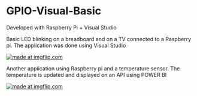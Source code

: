 # GPIO-Visual-Basic

Developed with Raspberry Pi + Visual Studio 

Basic LED blinking on a breadboard and on a TV connected to a Raspberry pi. The application was done using Visual Studio

<a href="https://imgflip.com/gif/2rk3gx"><img src="https://i.imgflip.com/2rk3gx.gif" title="made at imgflip.com"/></a>


Another application using Raspberry pi and a temperature sensor. The temperature is updated and displayed on an API using POWER BI


<a href="https://imgflip.com/gif/2rkq09"><img src="https://i.imgflip.com/2rkq09.gif" title="made at imgflip.com"/></a>
